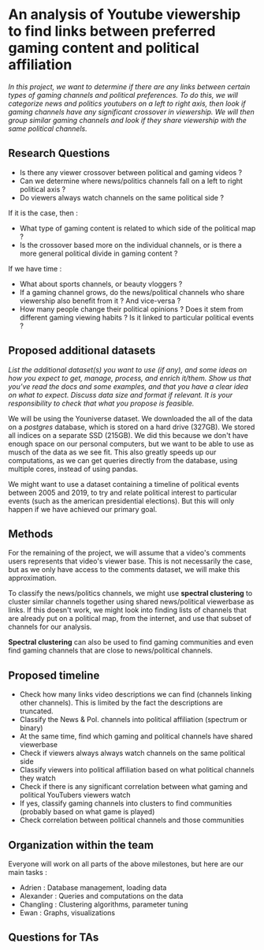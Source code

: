 ﻿# An analysis of Youtube viewership to find links between preferred gaming content and political affiliation

*In this project, we want to determine if there are any links between certain types of gaming channels and political preferences. To do this, we will categorize news and politics youtubers on a left to right axis, then look if gaming channels have any significant crossover in viewership. We will then group similar gaming channels and look if they share viewership with the same political channels.*
 
 ## Research Questions
 - Is there any viewer crossover between political and gaming videos ?
 - Can we determine where news/politics channels fall on a left to right political axis ?
 - Do viewers always watch channels on the same political side ?
 
 If it is the case, then : 
 - What type of gaming content is related to which side of the political map ?
 - Is the crossover based more on the individual channels, or is there a more general political divide in gaming content ?
 
 If we have time : 
 - What about sports channels, or beauty vloggers ?
 - If a gaming channel grows, do the news/political channels who share viewership also benefit from it ? And vice-versa ?
 - How many people change their political opinions ? Does it stem from different gaming viewing habits ? Is it linked to particular political events ?
 
 ## Proposed additional datasets
 *List the additional dataset(s) you want to use (if any), and some ideas on how you expect to get, manage, process, and enrich it/them. Show us that you’ve read the docs and some examples, and that you have a clear idea on what to expect. Discuss data size and format if relevant. It is your responsibility to check that what you propose is feasible.*
 
 We will be using the Youniverse dataset. We downloaded the all of the data on a *postgres* database, which is stored on a hard drive (327GB). We stored all indices on a separate SSD (215GB). We did this because we don't have enough space on our personal computers, but we want to be able to use as musch of the data as we see fit. This also greatly speeds up our computations, as we can get queries directly from the database, using multiple cores, instead of using pandas.
 
 We might want to use a dataset containing a timeline of political events between 2005 and 2019, to try and relate political interest to particular events (such as the american presidential elections). But this will only happen if we have achieved our primary goal.
 
 ## Methods
For the remaining of the project, we will assume that a video's comments users represents that video's viewer base. This is not necessarily the case, but as we only have access to the comments dataset, we will make this approximation.

To classify the news/politics channels, we might use **spectral clustering** to cluster similar channels together using shared news/political viewerbase as links. If this doesn't work, we might look into finding lists of channels that are already put on a political map, from the internet, and use that subset of channels for our analysis.

**Spectral clustering** can also be used to find gaming communities and even find gaming channels that are close to news/political channels.

 
 ## Proposed timeline
 - Check how many links video descriptions we can find (channels linking other channels). This is limited by the fact the descriptions are truncated.
 - Classify the News & Pol. channels into political affiliation (spectrum or binary)
 - At the same time, find which gaming and political channels have shared viewerbase
 - Check if viewers always always watch channels on the same political side
 - Classify viewers into political affiliation based on what political channels they watch
 - Check if there is any significant correlation between what gaming and political YouTubers viewers watch
 - If yes, classify gaming channels into clusters to find communities (probably based on what game is played)
 - Check correlation between political channels and those communities
 
 ## Organization within the team
 Everyone will work on all parts of the above milestones, but here are our main tasks :
 - Adrien : Database management, loading data
 - Alexander : Queries and computations on the data
 - Changling : Clustering algorithms, parameter tuning
 - Ewan : Graphs, visualizations
 
 ## Questions for TAs

